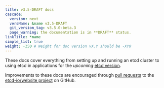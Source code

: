 ```yaml
---
title: v3.5-DRAFT docs
cascade:
  version: next
  versName: &name v3.5-DRAFT
  git_version_tag: v3.5.0-beta.3
  page_warning: the documentation is in **DRAFT** status.
linkTitle: *name
simple_list: true
weight: -350 # Weight for doc version vX.Y should be -XY0
---
```


These docs cover everything from setting up and running an etcd cluster to using etcd in applications for the _upcoming_ [etcd version](https://github.com/etcd-io/etcd/).

Improvements to these docs are encouraged through [pull requests](https://help.github.com/en/articles/about-pull-requests) to the [etcd-io/website project](https://github.com/etcd-io/website) on GitHub.
